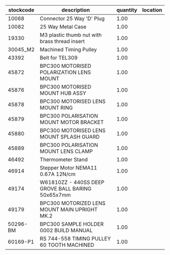 |stockcode|description|quantity|location|
|---------|-----------|--------|--------|
|10068|Connector 25 Way 'D' Plug|1.00||
|10082|25 Way Metal Case|1.00||
|19330|M3 plastic thumb nut with brass thread insert|1.00||
|30045_M2|Machined Timing Pulley|1.00||
|43392|Belt for TEL309|1.00||
|45872|BPC300 MOTORISED POLARIZATION LENS MOUNT|1.00||
|45876|BPC300 MOTORISED MOUNT HUB ASSY|1.00||
|45878|BPC300 MOTORISED LENS MOUNT RING|1.00||
|45879|BPC300 POLARISATION MOUNT MOTOR BRACKET|1.00||
|45880|BPC300 MOTORISED LENS MOUNT SPLASH GUARD|1.00||
|45889|BPC300 POLARISATION MOUNT LENS CLAMP|1.00||
|46492|Thermometer Stand|1.00||
|46914|Stepper Motor NEMA11 0.67A 12N/cm|1.00||
|49174|W61810ZZ - 440SS DEEP GROVE BALL BARING 50x65x7mm|1.00||
|49179|BPC300 MOTORIZED LENS MOUNT MAIN UPRIGHT MK.2|1.00||
|50296-BM|BPC300 SAMPLE HOLDER 0002 BUILD MANUAL|1.00||
|60169-P1|RS 744-558 TIMING PULLEY 60 TOOTH MACHINED|1.00||

